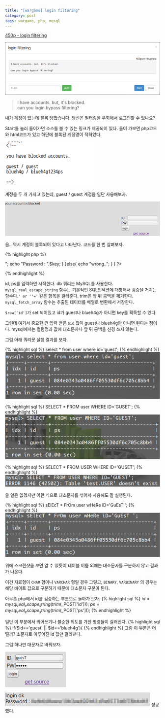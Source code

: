 ```yaml
---
title: "[wargame] login filtering"
category: post
tags: wargame, php, mqsql
---
```


[450p - login filtering](http://wargame.kr:8080/login_filtering/)

![문제 화면](/images/2016-02-21/01.png)

> I have accounts. but, it's blocked.  
> can you login bypass filtering?

내가 계정이 있는데 블록 당했습니다.
당신은 필터링을 우회해서 로그인할 수 있나요?

Start를 눌러 들어가면 소스를 볼 수 있는 링크가 제공되어 있다. 들어 가보면 php코드와 html코드가 있고 하단에 블록된 계정명이 적혀있다.

![소스 주석부분 화면](/images/2016-02-21/02.png)

계정을 두 개 가지고 있는데, guest / guest 계정을 일단 사용해보자.

![로그인 실패 화면](/images/2016-02-21/03.png)

음.. 역시 계정이 블록되어 있다고 나타난다. 코드를 한 번 살펴보자.

{% highlight php %}
<?php

if (isset($_GET['view-source'])) {
    show_source(__FILE__);
    exit();
}
/*
create table user(
 idx int auto_increment primary key,
 id char(32),
 ps char(32)
);
*/
if(isset($_POST['id']) && isset($_POST['ps'])){
  include("../lib.php"); # include for auth_code function.

  mysql_connect("localhost","login_filtering","login_filtering_pz");
  mysql_select_db ("login_filtering");
  mysql_query("set names utf8");

  $key = auth_code("login filtering");

  $id = mysql_real_escape_string(trim($_POST['id']));
  $ps = mysql_real_escape_string(trim($_POST['ps']));

  $row=mysql_fetch_array(mysql_query("select * from user where id='$id' and ps=md5('$ps')"));

  if(isset($row['id'])){
   if($id=='guest' || $id=='blueh4g'){
    echo "your account is blocked";
   }else{
    echo "login ok"."<br />";
    echo "Password : ".$key;
   }
  }else{
   echo "wrong..";
  }
 }
?>
{% endhighlight %}

id, ps를 입력하면 시작한다. db 쿼리는 MySQL를 사용한다. `mysql_real_escape_string` 함수는 기본적인 SQL인젝션에 대항해서 검증을 거치는 함수다.`' or ''='` 같은 항목을 걸러준다. trim은 앞 뒤 공백을 제거한다. `mysql_fetch_array` 함수는 추출된 데이터를 배열로 변환해서 저장한다.


`$row['id']`가 set 되어있고 id가 guest나 blueh4g가 아니면 key를 획득할 수 있다.

그런데 여기서 중요한 건 입력 받은 `$id` 값이 guest나 blueh4g만 아니면 된다는 점이다. mysql에서는 컬럼명과 값에 대소문자나 앞 뒤 공백을 신경 쓰지 않는다.

그럼 아래 쿼리문 실행 결과를 보자.

{% highlight sql %}
select * from user where id='guest';
{% endhighlight %}
![쿼리문 실행결과](/images/2016-02-21/04.png)

{% highlight sql %}
SELECT * FROM user WHERE ID='GUSET';
{% endhighlight %}
![쿼리문 실행결과](/images/2016-02-21/05.png)

{% highlight sql %}
SELECT * FROM USER WHERE ID='GUSET';
{% endhighlight %}
![쿼리문 실행결과](/images/2016-02-21/06.png)

쓸 일은 없겠지만 이런 식으로 대소문자를 섞어서 사용해도 잘 실행된다.

{% highlight sql %}
sElEcT * FrOm user wHeRe iD='GuEsT ';
{% endhighlight %}
![쿼리문 실행결과](/images/2016-02-21/07.png)

위에 스크린샷을 보면 알 수 있듯이 테이블 이름 외에는 대소문자를 구분하지 않고 결과가 나온다.

이건 자료형이 `CHAR` 형이나 `VARCHAR` 형일 경우 그렇고, `BINARY`, `VARBINARY` 의 경우는 해당 바이트 값으로 구분하기 때문에 대소문자 구분이 된다.


아무튼 php에서 id를 검증하는 부분으로 돌아가 보자.
{% highlight sql %}
$id = mysql_real_escape_string(trim($_POST['id']));
$ps = mysql_real_escape_string(trim($_POST['ps']));
{% endhighlight %}

일단 이 부분에서 띄어쓰기나 불순한 의도를 가진 명령들이 걸러진다.
{% highlight sql %}
if($id=='guest' || $id=='blueh4g'){
{% endhighlight %}
그럼 이 부분은 어떨까? 소문자로 이루어진 id 값만 걸러낸다.


그럼 하나만 대문자로 바꿔보자.

![로그인 창](/images/2016-02-21/08.png)

![로그인 성공화면](/images/2016-02-21/09.png)
성공했다.

